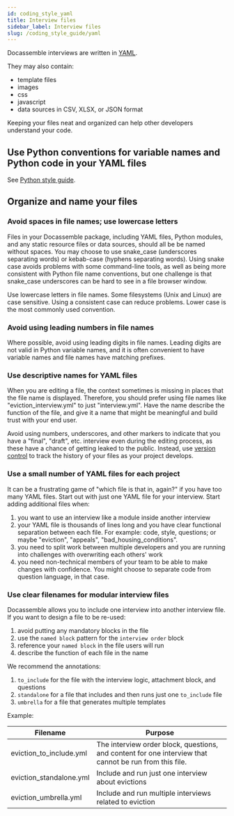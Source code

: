 ```yaml
---
id: coding_style_yaml
title: Interview files
sidebar_label: Interview files
slug: /coding_style_guide/yaml
---
```


Docassemble interviews are written in
[YAML](https://suffolklitlab.org/legal-tech-class/docs/yaml).

They may also contain:

* template files
* images
* css
* javascript
* data sources in CSV, XLSX, or JSON format

Keeping your files neat and organized can help other developers understand
your code.

## Use Python conventions for variable names and Python code in your YAML files

See [Python style guide](coding_style_python.md).

## Organize and name your files
### Avoid spaces in file names; use lowercase letters

Files in your Docassemble package, including YAML files, Python modules, and any
static resource files or data sources, should all be be named without spaces.
You may choose to use snake_case (underscores separating words) or kebab-case
(hyphens separating words). Using snake case avoids problems with some
command-line tools, as well as being more consistent with Python file name
conventions, but one challenge is that snake_case underscores can be hard to see
in a file browser window.

Use lowercase letters in file names. Some filesystems (Unix and Linux) are
case sensitive. Using a consistent case can reduce problems. Lower case is
the most commonly used convention.

### Avoid using leading numbers in file names

Where possible, avoid using leading digits in file names. Leading digits
are not valid in Python variable names, and it is often convenient to have
variable names and file names have matching prefixes.

### Use descriptive names for YAML files

When you are editing a file, the context sometimes is missing in places that the
file name is displayed. Therefore, you should prefer using file names like
"eviction_interview.yml" to just "interview.yml". Have the name describe the
function of the file, and give it a name that might be meaningful and build
trust with your end user.

Avoid using numbers, underscores, and other markers to indicate that you have a
"final", "draft", etc. interview even during the editing process, as these have
a chance of getting leaked to the public. Instead, use [version
control](github.md) to track the history of your files as your project develops.

### Use a small number of YAML files for each project

It can be a frustrating game of "which file is that in, again?" if you have too
many YAML files. Start out with just one YAML file for your interview. Start
adding additional files when:

1. you want to use an interview like a module inside another interview
1. your YAML file is thousands of lines long and you have clear functional
   separation between each file. For example: code, style, questions; or 
   maybe "eviction", "appeals", "bad_housing_conditions".
1. you need to split work between multiple developers and you are running into
   challenges with overwriting each others' work
1. you need non-technical members of your team to be able to make changes with
   confidence. You might choose to separate code from question language, in that 
   case.

### Use clear filenames for modular interview files

Docassemble allows you to include one interview into another interview file.
If you want to design a file to be re-used:

1. avoid putting any mandatory blocks in the file
1. use the `named block` pattern for the `interview order` block
1. reference your `named block` in the file users will run
1. describe the function of each file in the name

We recommend the annotations:

1. `to_include` for the file with the interview logic, attachment block, and questions
1. `standalone` for a file that includes and then runs just one `to_include` file
1. `umbrella` for a file that generates multiple templates

Example:

Filename                | Purpose
------------------------|--------------
eviction_to_include.yml | The interview order block, questions, and content for one interview that cannot be run from this file.
eviction_standalone.yml | Include and run just one interview about evictions
eviction_umbrella.yml   | Include and run multiple interviews related to eviction
